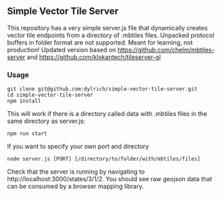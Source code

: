 ## Simple Vector Tile Server

This repository has a very simple server.js file that dynamically creates vector tile endpoints from a directory of .mbtiles files. Unpacked protocol buffers in folder format are not supported. Meant for learning, not production! Updated version based on https://github.com/chelm/mbtiles-server and https://github.com/klokantech/tileserver-gl

### Usage

```
git clone git@github.com:dylrich/simple-vector-tile-server.git
cd simple-vector-tile-server
npm install
```

This will work if there is a directory called data with .mbtiles files in the same directory as server.js:

```
npm run start
```

If you want to specify your own port and directory

```
node server.js [PORT] [/directory/to/folder/with/mbtiles/files]
```

Check that the server is running by navigating to http://localhost:3000/states/3/1/2. You should see raw geojson data that can be consumed by a browser mapping library.
